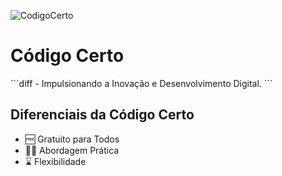 ![CodigoCerto](https://utfs.io/f/3b2340e8-5523-4aca-a549-0688fd07450e-j4edu.jfif)

<h1>Código Certo</h1>
<p>
  ```diff
  - Impulsionando a Inovação e Desenvolvimento Digital.
  ```
</p>

<h2>Diferenciais da Código Certo</h2>
<ul>
<li><span>🆓</span> Gratuito para Todos</li>
<li><span>👨‍💻</span> Abordagem Prática</li>
<li><span>⌛</span> Flexibilidade</li>
</ul>
